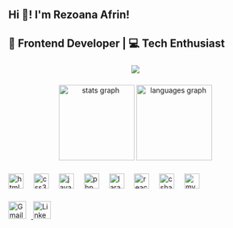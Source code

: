 <h2 align="left">Hi 👋! I'm Rezoana Afrin!</h2>
<h2 align="left">🚀 Frontend Developer | 💻 Tech Enthusiast </h2>

###

<div align="center">
  <img src="https://visitor-badge.laobi.icu/badge?page_id=maurodesouza.maurodesouza&"  />
</div>


###

<div align="center">
  <img src="https://github-readme-stats.vercel.app/api?username=rezoanaafrinn&hide_title=false&hide_rank=false&show_icons=true&include_all_commits=true&count_private=true&disable_animations=false&theme=dracula&locale=en&hide_border=false" height="150" alt="stats graph"  />
  <img src="https://github-readme-stats.vercel.app/api/top-langs?username=rezoanaafrinn&locale=en&hide_title=false&layout=compact&card_width=320&langs_count=5&theme=dracula&hide_border=false" height="150" alt="languages graph"  />
</div>

###

<div align="left">
  <img src="https://cdn.jsdelivr.net/gh/devicons/devicon/icons/html5/html5-original.svg" height="30" alt="html5 logo" />
  <img width="12" />
  <img src="https://cdn.jsdelivr.net/gh/devicons/devicon/icons/css3/css3-original.svg" height="30" alt="css3 logo" />
  <img width="12" />
  <img src="https://cdn.jsdelivr.net/gh/devicons/devicon/icons/javascript/javascript-original.svg" height="30" alt="javascript logo" />
  <img width="12" />
  <img src="https://cdn.jsdelivr.net/gh/devicons/devicon/icons/php/php-original.svg" height="30" alt="php logo" />
  <img width="12" />
  <img src="https://cdn.jsdelivr.net/gh/devicons/devicon/icons/laravel/laravel-original.svg" height="30" alt="laravel logo" />
  <img width="12" />
  <img src="https://cdn.jsdelivr.net/gh/devicons/devicon/icons/react/react-original.svg" height="30" alt="react logo" />
  <img width="12" />
  <img src="https://cdn.jsdelivr.net/gh/devicons/devicon/icons/csharp/csharp-original.svg" height="30" alt="csharp logo" />
  <img width="12" />
  <img src="https://cdn.jsdelivr.net/gh/devicons/devicon/icons/mysql/mysql-original.svg" height="30" alt="mysql logo" />
</div>


###

<div align="left">
  <!-- Gmail -->
  <a href="mailto:rezoanaafrinn@gmail.com" target="_blank">
    <img src="https://ssl.gstatic.com/ui/v1/icons/mail/rfr/gmail.ico" height="35" alt="Gmail logo" style="margin-right: 10px;" />
  </a>

  <!-- LinkedIn -->
  <a href="https://www.linkedin.com/in/rezoana-afrin/" target="_blank">
    <img src="https://upload.wikimedia.org/wikipedia/commons/c/ca/LinkedIn_logo_initials.png" height="35" alt="LinkedIn logo" style="margin-right: 10px;" />
  </a>
</div>




###


